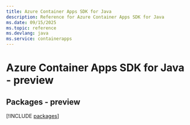 ```yaml
---
title: Azure Container Apps SDK for Java
description: Reference for Azure Container Apps SDK for Java
ms.date: 09/15/2025
ms.topic: reference
ms.devlang: java
ms.service: containerapps
---
```

# Azure Container Apps SDK for Java - preview
## Packages - preview
[!INCLUDE [packages](container-apps-index.md)]